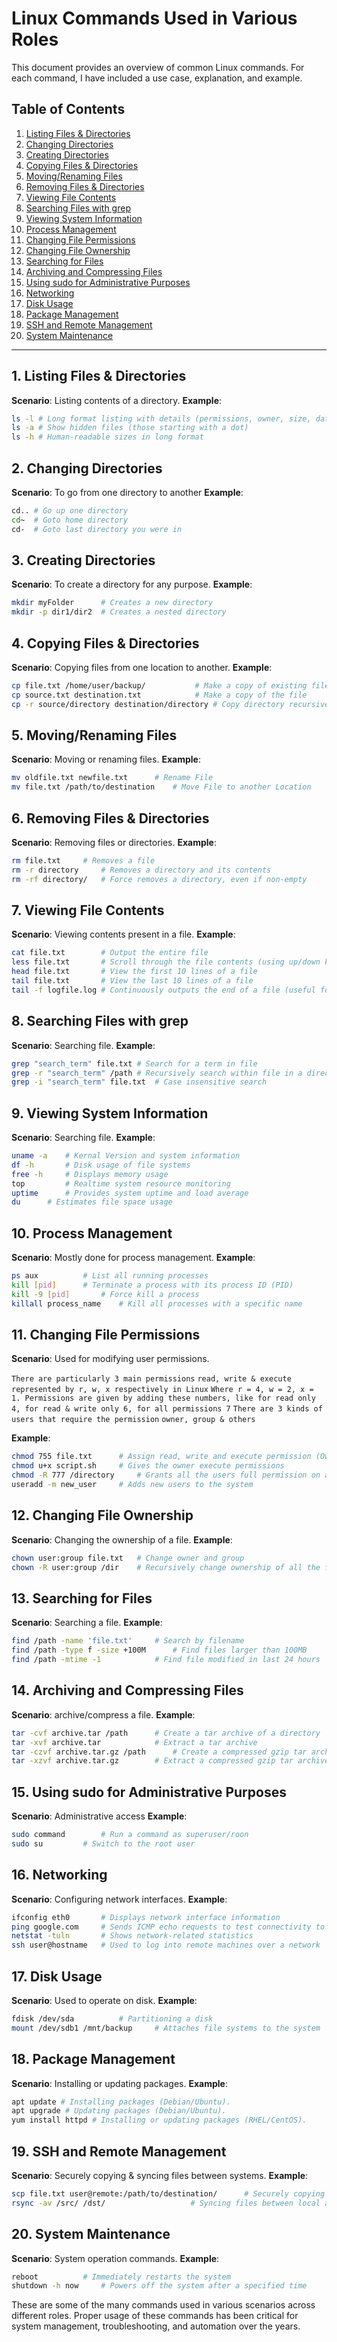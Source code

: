 
# Linux Commands Used in Various Roles

This document provides an overview of common Linux commands. For each command, I have included a use case, explanation, and example.

## Table of Contents
1. [Listing Files & Directories](#listing-files-&-directories)
2. [Changing Directories](#changing-directories)
3. [Creating Directories](#creating-directories)
4. [Copying Files & Directories](#copying-files-&-directories)
5. [Moving/Renaming Files](#moving/renaming-files)
6. [Removing Files & Directories](#removing-files-&-directories)
7. [Viewing File Contents](#viewing-file-contents)
8. [Searching Files with grep](#searching-files-with-grep)
9. [Viewing System Information](#viewing-system-information)
10. [Process Management](#process-management)
11. [Changing File Permissions](#changing-file-permissions)
12. [Changing File Ownership](#changing-file-ownership)
13. [Searching for Files](#searching-for-files)
14. [Archiving and Compressing Files](#archiving-and-compressing-files)
15. [Using sudo for Administrative Purposes](#using-sudo-for-administrative-purposes)
16. [Networking](#networking)
17. [Disk Usage](#disk-usage)
18. [Package Management](#package-management)
19. [SSH and Remote Management](#ssh-and-remote-management)
20. [System Maintenance](#system-maintenance)

---

## 1. Listing Files & Directories

**Scenario**: Listing contents of a directory.
**Example**:
```bash
ls -l # Long format listing with details (permissions, owner, size, data)
ls -a # Show hidden files (those starting with a dot)
ls -h # Human-readable sizes in long format
```

## 2. Changing Directories

**Scenario**: To go from one directory to another
**Example**:
```bash
cd.. # Go up one directory
cd~  # Goto home directory
cd-  # Goto last directory you were in
```

## 3. Creating Directories

**Scenario**: To create a directory for any purpose.
**Example**:
```bash
mkdir myFolder 	    # Creates a new directory
mkdir -p dir1/dir2  # Creates a nested directory
```

## 4. Copying Files & Directories

**Scenario**: Copying files from one location to another.
**Example**:
```bash
cp file.txt /home/user/backup/ 		     # Make a copy of existing file into a directory 
cp source.txt destination.txt 		     # Make a copy of the file
cp -r source/directory destination/directory # Copy directory recursively
```

## 5. Moving/Renaming Files

**Scenario**: Moving or renaming files.
**Example**:
```bash
mv oldfile.txt newfile.txt 		# Rename File
mv file.txt /path/to/destination	# Move File to another Location
```

## 6. Removing Files & Directories

**Scenario**: Removing files or directories.
**Example**:
```bash
rm file.txt		# Removes a file
rm -r directory		# Removes a directory and its contents
rm -rf directory/	# Force removes a directory, even if non-empty
```

## 7. Viewing File Contents

**Scenario**: Viewing contents present in a file.
**Example**:
```bash
cat file.txt		# Output the entire file
less file.txt		# Scroll through the file contents (using up/down keys)
head file.txt		# View the first 10 lines of a file
tail file.txt		# View the last 10 lines of a file
tail -f logfile.log	# Continuously outputs the end of a file (useful for logs)	
```

## 8. Searching Files with grep

**Scenario**: Searching file.
**Example**:
```bash
grep "search_term" file.txt	# Search for a term in file
grep -r "search_term" /path	# Recursively search within file in a directory
grep -i "search_term" file.txt	# Case insensitive search
```

## 9. Viewing System Information

**Scenario**: Searching file.
**Example**:
```bash
uname -a 	# Kernal Version and system information 
df -h 		# Disk usage of file systems
free -h 	# Displays memory usage
top 		# Realtime system resource monitoring
uptime 		# Provides system uptime and load average
du 		# Estimates file space usage
```

## 10. Process Management

**Scenario**: Mostly done for process management.
**Example**:
```bash
ps aux			# List all running processes
kill [pid]		# Terminate a process with its process ID (PID)
kill -9 [pid]		# Force kill a process
killall process_name	# Kill all processes with a specific name
```

## 11. Changing File Permissions

**Scenario**: Used for modifying user permissions.

`There are particularly 3 main permissions`
`read, write & execute represented by r, w, x respectively in Linux`
`Where r = 4, w = 2, x = 1. Permissions are given by adding these numbers, like for read only 4, for read & write only 6, for all permissions 7`
`There are 3 kinds of users that require the permission`
`owner, group & others`

**Example**:
```bash
chmod 755 file.txt		# Assign read, write and execute permission (Owner: rwx, Group: r-x, Other: r-x)
chmod u+x script.sh		# Gives the owner execute permissions
chmod -R 777 /directory		# Grants all the users full permission on a directory recursively
useradd -m new_user		# Adds new users to the system
```

## 12. Changing File Ownership

**Scenario**: Changing the ownership of a file.
**Example**:
```bash
chown user:group file.txt	# Change owner and group
chown -R user:group /dir	# Recursively change ownership of all the files in a directory
```

## 13. Searching for Files

**Scenario**: Searching a file.
**Example**:
```bash
find /path -name 'file.txt'		# Search by filename
find /path -type f -size +100M		# Find files larger than 100MB
find /path -mtime -1			# Find file modified in last 24 hours
```

## 14. Archiving and Compressing Files

**Scenario**: archive/compress a file.
**Example**:
```bash
tar -cvf archive.tar /path		# Create a tar archive of a directory
tar -xvf archive.tar			# Extract a tar archive
tar -czvf archive.tar.gz /path		# Create a compressed gzip tar archive
tar -xzvf archive.tar.gz		# Extract a compressed gzip tar archive
```

## 15. Using sudo for Administrative Purposes 

**Scenario**: Administrative access
**Example**:
```bash
sudo command		# Run a command as superuser/roon
sudo su			# Switch to the root user
```

## 16. Networking

**Scenario**: Configuring network interfaces.
**Example**:
```bash
ifconfig eth0		# Displays network interface information
ping google.com		# Sends ICMP echo requests to test connectivity to a host
netstat -tuln		# Shows network-related statistics
ssh user@hostname	# Used to log into remote machines over a network
```

## 17. Disk Usage

**Scenario**: Used to operate on disk.
**Example**:
```bash
fdisk /dev/sda 			# Partitioning a disk
mount /dev/sdb1 /mnt/backup 	# Attaches file systems to the system
```

## 18. Package Management

**Scenario**: Installing or updating packages.
**Example**:
```bash
apt update # Installing packages (Debian/Ubuntu).
apt upgrade # Updating packages (Debian/Ubuntu).
yum install httpd # Installing or updating packages (RHEL/CentOS).
```

## 19. SSH and Remote Management

**Scenario**: Securely copying & syncing files between systems.
**Example**:
```bash
scp file.txt user@remote:/path/to/destination/		# Securely copying files between systems
rsync -av /src/ /dst/					# Syncing files between local and remote systems
```

## 20. System Maintenance

**Scenario**: System operation commands.
**Example**:
```bash
reboot 			# Immediately restarts the system
shutdown -h now 	# Powers off the system after a specified time
```

These are some of the many commands used in various scenarios across different roles. Proper usage of these commands has been critical for system management, troubleshooting, and automation over the years.
